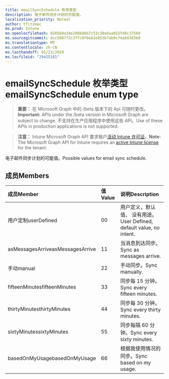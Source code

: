 ```yaml
---
title: emailSyncSchedule 枚举类型
description: 电子邮件同步计划的可能值。
localization_priority: Normal
author: tfitzmac
ms.prod: Intune
ms.openlocfilehash: 8285b9a34e208b86b7c53c38e6aa015fd8c37560
ms.sourcegitcommit: dcc5907f2c3ffc0f0e82e953b7ab9cf4ab938360
ms.translationtype: MT
ms.contentlocale: zh-CN
ms.lasthandoff: 01/23/2019
ms.locfileid: "29425181"
---
```

# <a name="emailsyncschedule-enum-type"></a><span data-ttu-id="19c11-103">emailSyncSchedule 枚举类型</span><span class="sxs-lookup"><span data-stu-id="19c11-103">emailSyncSchedule enum type</span></span>

> <span data-ttu-id="19c11-104">**重要：** 在 Microsoft Graph 中的 /beta 版本下的 Api 可随时更改。</span><span class="sxs-lookup"><span data-stu-id="19c11-104">**Important:** APIs under the /beta version in Microsoft Graph are subject to change.</span></span> <span data-ttu-id="19c11-105">不支持在生产应用程序中使用这些 API。</span><span class="sxs-lookup"><span data-stu-id="19c11-105">Use of these APIs in production applications is not supported.</span></span>

> <span data-ttu-id="19c11-106">**注意：** Intune Microsoft Graph API 要求租户[活动 Intune 许可证](https://go.microsoft.com/fwlink/?linkid=839381)。</span><span class="sxs-lookup"><span data-stu-id="19c11-106">**Note:** The Microsoft Graph API for Intune requires an [active Intune license](https://go.microsoft.com/fwlink/?linkid=839381) for the tenant.</span></span>

<span data-ttu-id="19c11-107">电子邮件同步计划的可能值。</span><span class="sxs-lookup"><span data-stu-id="19c11-107">Possible values for email sync schedule.</span></span>

## <a name="members"></a><span data-ttu-id="19c11-108">成员</span><span class="sxs-lookup"><span data-stu-id="19c11-108">Members</span></span>
|<span data-ttu-id="19c11-109">成员</span><span class="sxs-lookup"><span data-stu-id="19c11-109">Member</span></span>|<span data-ttu-id="19c11-110">值</span><span class="sxs-lookup"><span data-stu-id="19c11-110">Value</span></span>|<span data-ttu-id="19c11-111">说明</span><span class="sxs-lookup"><span data-stu-id="19c11-111">Description</span></span>|
|:---|:---|:---|
|<span data-ttu-id="19c11-112">用户定制</span><span class="sxs-lookup"><span data-stu-id="19c11-112">userDefined</span></span>|<span data-ttu-id="19c11-113">0</span><span class="sxs-lookup"><span data-stu-id="19c11-113">0</span></span>|<span data-ttu-id="19c11-114">用户定义，默认值、 没有用途。</span><span class="sxs-lookup"><span data-stu-id="19c11-114">User Defined, default value, no intent.</span></span>|
|<span data-ttu-id="19c11-115">asMessagesArrive</span><span class="sxs-lookup"><span data-stu-id="19c11-115">asMessagesArrive</span></span>|<span data-ttu-id="19c11-116">1</span><span class="sxs-lookup"><span data-stu-id="19c11-116">1</span></span>|<span data-ttu-id="19c11-117">当消息到达同步。</span><span class="sxs-lookup"><span data-stu-id="19c11-117">Sync as messages arrive.</span></span>|
|<span data-ttu-id="19c11-118">手动</span><span class="sxs-lookup"><span data-stu-id="19c11-118">manual</span></span>|<span data-ttu-id="19c11-119">2</span><span class="sxs-lookup"><span data-stu-id="19c11-119">2</span></span>|<span data-ttu-id="19c11-120">手动同步。</span><span class="sxs-lookup"><span data-stu-id="19c11-120">Sync manually.</span></span>|
|<span data-ttu-id="19c11-121">fifteenMinutes</span><span class="sxs-lookup"><span data-stu-id="19c11-121">fifteenMinutes</span></span>|<span data-ttu-id="19c11-122">3</span><span class="sxs-lookup"><span data-stu-id="19c11-122">3</span></span>|<span data-ttu-id="19c11-123">同步每 15 分钟。</span><span class="sxs-lookup"><span data-stu-id="19c11-123">Sync every fifteen minutes.</span></span>|
|<span data-ttu-id="19c11-124">thirtyMinutes</span><span class="sxs-lookup"><span data-stu-id="19c11-124">thirtyMinutes</span></span>|<span data-ttu-id="19c11-125">4</span><span class="sxs-lookup"><span data-stu-id="19c11-125">4</span></span>|<span data-ttu-id="19c11-126">同步每 30 分钟。</span><span class="sxs-lookup"><span data-stu-id="19c11-126">Sync every thirty minutes.</span></span>|
|<span data-ttu-id="19c11-127">sixtyMinutes</span><span class="sxs-lookup"><span data-stu-id="19c11-127">sixtyMinutes</span></span>|<span data-ttu-id="19c11-128">5</span><span class="sxs-lookup"><span data-stu-id="19c11-128">5</span></span>|<span data-ttu-id="19c11-129">同步每隔 60 分钟。</span><span class="sxs-lookup"><span data-stu-id="19c11-129">Sync every sixty minutes.</span></span>|
|<span data-ttu-id="19c11-130">basedOnMyUsage</span><span class="sxs-lookup"><span data-stu-id="19c11-130">basedOnMyUsage</span></span>|<span data-ttu-id="19c11-131">6</span><span class="sxs-lookup"><span data-stu-id="19c11-131">6</span></span>|<span data-ttu-id="19c11-132">根据我使用情况的同步。</span><span class="sxs-lookup"><span data-stu-id="19c11-132">Sync based on my usage.</span></span>|




